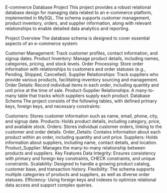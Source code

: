 E-commerce Database Project
This project provides a robust relational database design for managing data related to an e-commerce platform, implemented in MySQL. The schema supports customer management, product inventory, orders, and supplier information, along with relevant relationships to enable detailed data analytics and reporting.

Project Overview
The database schema is designed to cover essential aspects of an e-commerce system:

Customer Management: Track customer profiles, contact information, and signup dates.
Product Inventory: Manage product details, including names, categories, pricing, and stock levels.
Order Processing: Store order information with relationships to customers and order statuses (e.g., Pending, Shipped, Cancelled).
Supplier Relationships: Track suppliers who provide various products, facilitating inventory sourcing and management.
Order Details: Record individual items in each order, including quantity and unit price at the time of sale.
Product-Supplier Relationships: A many-to-many table that tracks which suppliers supply each product.
Database Schema
The project consists of the following tables, with defined primary keys, foreign keys, and necessary constraints:

Customers: Stores customer information such as name, email, phone, city, and signup date.
Products: Holds product details, including category, price, and available stock.
Orders: Stores individual customer orders, linking to the customer and order details.
Order_Details: Contains information about each product within an order, including quantity and unit price.
Suppliers: Holds information about suppliers, including name, contact details, and location.
Product_Supplier: Manages the many-to-many relationship between products and suppliers.
Key Features
Data Integrity: Ensures consistency with primary and foreign key constraints, CHECK constraints, and unique constraints.
Scalability: Designed to handle a growing product catalog, customer base, and transaction history.
Flexibility: The schema supports multiple categories of products and suppliers, as well as diverse order statuses.
Efficiency: Using foreign keys and indexes to optimize relational data access and support complex queries.
